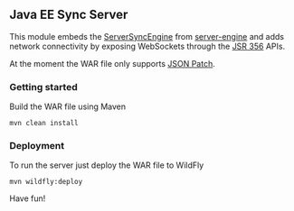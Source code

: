 ## Java EE Sync Server

This module embeds the [ServerSyncEngine](../server-engine/src/main/java/org/jboss/aerogear/sync/server/ServerSyncEngine.java) from [server-engine](../server-engine) and adds network connectivity by exposing WebSockets through the [JSR 356](https://jcp.org/en/jsr/detail?id=356) APIs.

At the moment the WAR file only supports [JSON Patch](../..//synchronizers/json-patch).


### Getting started

Build the WAR file using Maven

    mvn clean install


### Deployment

To run the server just deploy the WAR file to WildFly


    mvn wildfly:deploy

Have fun!